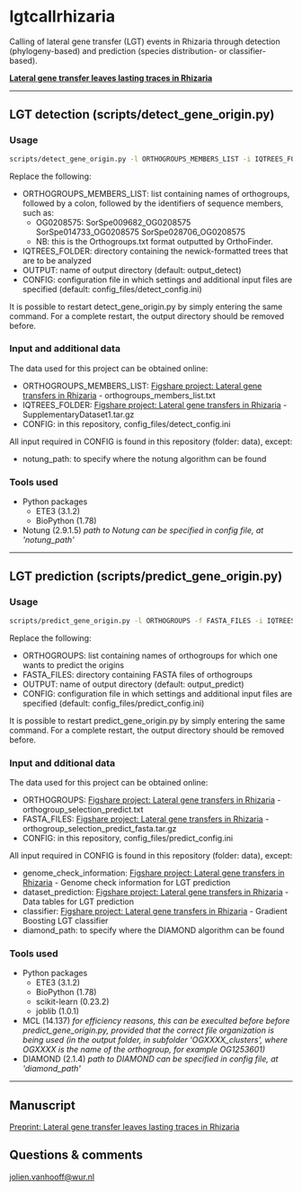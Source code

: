# lgtcallrhizaria

Calling of lateral gene transfer (LGT) events in Rhizaria through detection (phylogeny-based) and prediction (species distribution- or classifier-based).

[**Lateral gene transfer leaves lasting traces in Rhizaria**](https://www.biorxiv.org/content/10.1101/2023.01.27.525846v1)

----

## LGT detection (scripts/detect_gene_origin.py)

### Usage

```bash
scripts/detect_gene_origin.py -l ORTHOGROUPS_MEMBERS_LIST -i IQTREES_FOLDER -o OUTPUT -c CONFIG
```
Replace the following: 
* ORTHOGROUPS_MEMBERS_LIST: list containing names of orthogroups, followed by a colon, followed by the identifiers of sequence members, such as: 
    * OG0208575: SorSpe009682_OG0208575 SorSpe014733_OG0208575 SorSpe028706_OG0208575
    * NB: this is the Orthogroups.txt format outputted by OrthoFinder. 
* IQTREES_FOLDER: directory containing the newick-formatted trees that are to be analyzed
* OUTPUT: name of output directory (default: output_detect)
* CONFIG: configuration file in which settings and additional input files are specified (default: config_files/detect_config.ini)

It is possible to restart detect_gene_origin.py by simply entering the same command. For a complete restart, the output directory should be removed before.

### Input and additional data
The data used for this project can be obtained online:
* ORTHOGROUPS_MEMBERS_LIST: [Figshare project: Lateral gene transfers in Rhizaria](https://figshare.com/projects/Lateral_gene_transfers_LGTs_in_Rhizaria/158240) - orthogroups_members_list.txt  
* IQTREES_FOLDER: [Figshare project: Lateral gene transfers in Rhizaria](https://figshare.com/projects/Lateral_gene_transfers_LGTs_in_Rhizaria/158240) - SupplementaryDataset1.tar.gz
* CONFIG: in this repository, config_files/detect_config.ini

All input required in CONFIG is found in this repository (folder: data), except: 
* notung_path: to specify where the notung algorithm can be found

### Tools used 
* Python packages
  * ETE3 (3.1.2)
  * BioPython (1.78) 
* Notung (2.9.1.5) *path to Notung can be specified in config file, at 'notung_path'*

----

## LGT prediction (scripts/predict_gene_origin.py)

### Usage

```bash
scripts/predict_gene_origin.py -l ORTHOGROUPS -f FASTA_FILES -i IQTREES_FOLDER -o OUTPUT -c CONFIG
```
Replace the following: 
* ORTHOGROUPS: list containing names of orthogroups for which one wants to predict the origins
* FASTA_FILES: directory containing FASTA files of orthogroups
* OUTPUT: name of output directory (default: output_predict)
* CONFIG: configuration file in which settings and additional input files are specified (default: config_files/predict_config.ini)

It is possible to restart predict_gene_origin.py by simply entering the same command. For a complete restart, the output directory should be removed before.

### Input and dditional data
The data used for this project can be obtained online:
* ORTHOGROUPS: [Figshare project: Lateral gene transfers in Rhizaria](https://figshare.com/projects/Lateral_gene_transfers_LGTs_in_Rhizaria/158240) - orthogroup_selection_predict.txt
* FASTA_FILES: [Figshare project: Lateral gene transfers in Rhizaria](https://figshare.com/projects/Lateral_gene_transfers_LGTs_in_Rhizaria/158240) - orthogroup_selection_predict_fasta.tar.gz
* CONFIG: in this repository, config_files/predict_config.ini

All input required in CONFIG is found in this repository (folder: data), except: 
* genome_check_information: [Figshare project: Lateral gene transfers in Rhizaria](https://figshare.com/projects/Lateral_gene_transfers_LGTs_in_Rhizaria/158240) - Genome check information for LGT prediction
* dataset_prediction: [Figshare project: Lateral gene transfers in Rhizaria](https://figshare.com/projects/Lateral_gene_transfers_LGTs_in_Rhizaria/158240) - Data tables for LGT prediction
* classifier: [Figshare project: Lateral gene transfers in Rhizaria](https://figshare.com/projects/Lateral_gene_transfers_LGTs_in_Rhizaria/158240) - Gradient Boosting LGT classifier
* diamond_path: to specify where the DIAMOND algorithm can be found

### Tools used
* Python packages
  * ETE3 (3.1.2)
  * BioPython (1.78) 
  * scikit-learn (0.23.2)
  * joblib (1.0.1)
* MCL (14.137) *for efficiency reasons, this can be execulted before before predict_gene_origin.py, provided that the correct file organization is being used (in the output folder, in subfolder 'OGXXXX_clusters', where OGXXXX is the name of the orthogroup, for example OG1253601)*
* DIAMOND (2.1.4) *path to DIAMOND can be specified in config file, at 'diamond_path'*

----

## Manuscript
[Preprint: Lateral gene transfer leaves lasting traces in Rhizaria](https://www.biorxiv.org/content/10.1101/2023.01.27.525846v1)

## Questions & comments
[jolien.vanhooff@wur.nl](mailto:jolien.vanhooff@wur.nl)




